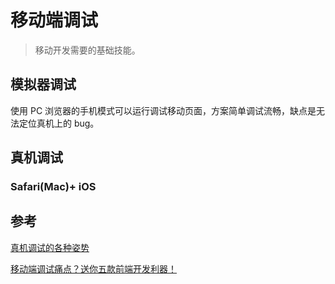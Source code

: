 # 移动端调试

> 移动开发需要的基础技能。

## 模拟器调试

使用 PC 浏览器的手机模式可以运行调试移动页面，方案简单调试流畅，缺点是无法定位真机上的 bug。

## 真机调试

### Safari(Mac)+ iOS

### 

## 参考

[真机调试的各种姿势](https://juejin.im/entry/58e62a5e44d904006d33c73d)

[移动端调试痛点？送你五款前端开发利器！](https://feedly.com/i/entry/6aE8zP/78ajEFAGWFq9KV9CiFzoMZ/eVNPrGuKQm5Sg=_1654b818b70:7928e74:4db7ac35)

